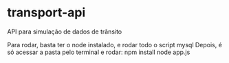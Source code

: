 # transport-api
API para simulação de dados de trânsito

Para rodar, basta ter o node instalado, e rodar todo o script mysql
  Depois, é só acessar a pasta pelo terminal e rodar: 
    npm install
    node app.js
